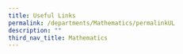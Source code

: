```yaml
---
title: Useful Links
permalink: /departments/Mathematics/permalinkUL
description: ""
third_nav_title: Mathematics
---
```

